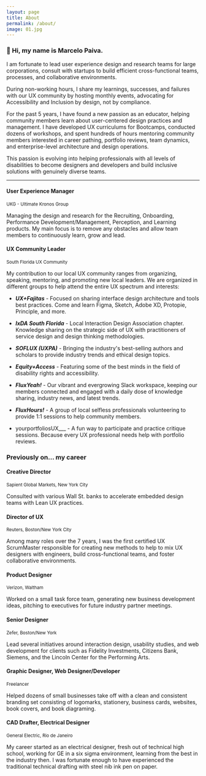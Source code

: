```yaml
---
layout: page
title: About
permalink: /about/
image: 01.jpg
---
```


### 👋 Hi, my name is Marcelo Paiva. 

I am fortunate to lead user experience design and research teams for large corporations, consult with startups to build efficient cross-functional teams, processes, and collaborative environments. 

During non-working hours, I share my learnings, successes, and failures with our UX community by hosting monthly events, advocating for Accessibility and Inclusion by design, not by compliance.

For the past 5 years, I have found a new passion as an educator, helping community members learn about user-centered design practices and management. I have developed UX curriculums for Bootcamps, conducted dozens of workshops, and spent hundreds of hours mentoring community members interested in career pathing, portfolio reviews, team dynamics, and enterprise-level architecture and design operations. 

This passion is evolving into helping professionals with all levels of disabilities to become designers and developers and build inclusive solutions with genuinely diverse teams.  

***

#### User Experience Manager
<small>UKG - Ultimate Kronos Group</small>

Managing the design and research for the Recruiting, Onboarding, Performance Development/Management, Perception, and Learning products. My main focus is to remove any obstacles and allow team members to continuously learn, grow and lead. 

#### UX Community Leader
<small>South Florida UX Community</small>

My contribution to our local UX community ranges from organizing, speaking, mentoring, and promoting new local leaders. We are organized in different groups to help attend the entire UX spectrum and interests:

- ___UX+Fajitas___ - Focused on sharing interface design architecture and tools best practices. Come and learn Figma, Sketch, Adobe XD, Protopie, Principle, and more.

- ___IxDA South Florida___ - Local Interaction Design Association chapter. Knowledge sharing on the strategic side of UX with practitioners of service design and design thinking methodologies.   

- ___SOFLUX (UXPA)___ - Bringing the industry's best-selling authors and scholars to provide industry trends and ethical design topics. 

- ___Equity+Access___ - Featuring some of the best minds in the field of disability rights and accessibility.

- ___FluxYeah!___ - Our vibrant and evergrowing Slack workspace, keeping our members connected and engaged with a daily dose of knowledge sharing, industry news, and latest trends.

- ___FluxHours!___ - A group of local selfless professionals volunteering to provide 1:1 sessions to help community members.

- yourportfoliosUX___ - A fun way to participate and practice critique sessions. Because every UX professional needs help with portfolio reviews.


### Previously on... my career 

#### Creative Director
<small>Sapient Global Markets, New York City</small>

Consulted with various Wall St. banks to accelerate embedded design teams with Lean UX practices.

#### Director of UX
<small>Reuters, Boston/New York City</small>

Among many roles over the 7 years, I was the first certified UX ScrumMaster responsible for creating new methods to help to mix UX designers with engineers, build cross-functional teams, and foster collaborative environments.

#### Product Designer
<small>Verizon, Waltham</small>

Worked on a small task force team, generating new business development ideas, pitching to executives for future industry partner meetings. 

#### Senior Designer
<small>Zefer, Boston/New York</small>

Lead several initiatives around interaction design,  usability studies, and web development for clients such as Fidelity Investments, Citizens Bank, Siemens, and the Lincoln Center for the Performing Arts.  

#### Graphic Designer, Web Designer/Developer
<small>Freelancer</small>

Helped dozens of small businesses take off with a clean and consistent branding set consisting of logomarks,  stationery, business cards, websites, book covers, and book diagraming. 

#### CAD Drafter, Electrical Designer
<small>General Electric, Rio de Janeiro</small>

My career started as an electrical designer, fresh out of technical high school, working for GE in a six sigma environment, learning from the best in the industry then. I was fortunate enough to have experienced the traditional technical drafting with steel nib ink pen on paper.
